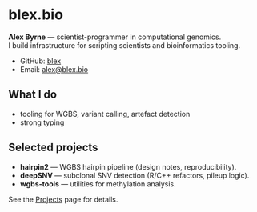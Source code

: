 # blex.bio

**Alex Byrne** — scientist-programmer in computational genomics.  
I build infrastructure for scripting scientists and bioinformatics tooling.

- GitHub: [blex](https://github.com/blex)
- Email: [alex@blex.bio](mailto:alex@blex.bio)

## What I do
- tooling for WGBS, variant calling, artefact detection
- strong typing

## Selected projects
- **hairpin2** — WGBS hairpin pipeline (design notes, reproducibility).
- **deepSNV** — subclonal SNV detection (R/C++ refactors, pileup logic).
- **wgbs-tools** — utilities for methylation analysis.

See the [Projects](projects.md) page for details.
